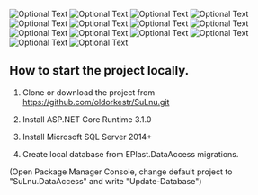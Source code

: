 ![Optional Text](SuLnu/wwwroot/presentation/01.png)
![Optional Text](SuLnu/wwwroot/presentation/02.png)
![Optional Text](SuLnu/wwwroot/presentation/03.png)
![Optional Text](SuLnu/wwwroot/presentation/04.png)
![Optional Text](SuLnu/wwwroot/presentation/05.png)
![Optional Text](SuLnu/wwwroot/presentation/06.png)
![Optional Text](SuLnu/wwwroot/presentation/07.png)
![Optional Text](SuLnu/wwwroot/presentation/08.png)
![Optional Text](SuLnu/wwwroot/presentation/09.png)
![Optional Text](SuLnu/wwwroot/presentation/10.png)
![Optional Text](SuLnu/wwwroot/presentation/11.png)
![Optional Text](SuLnu/wwwroot/presentation/12.png)
![Optional Text](SuLnu/wwwroot/presentation/13.png)
![Optional Text](SuLnu/wwwroot/presentation/14.png)

## How to start the project locally.
1. Clone or download the project from https://github.com/oldorkestr/SuLnu.git

2. Install ASP.NET Core Runtime 3.1.0

3. Install Microsoft SQL Server 2014+

4. Create local database from EPlast.DataAccess migrations.

(Open Package Manager Console, change default project to "SuLnu.DataAccess" and write "Update-Database")
